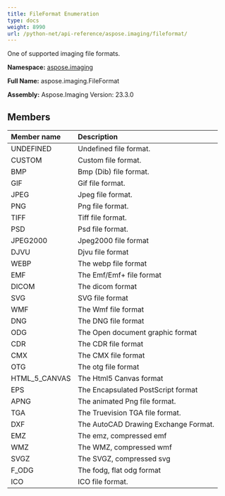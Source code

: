 ```yaml
---
title: FileFormat Enumeration
type: docs
weight: 8990
url: /python-net/api-reference/aspose.imaging/fileformat/
---
```


One of supported imaging file formats.

**Namespace:** [aspose.imaging](/imaging/python-net/api-reference/aspose.imaging/)

**Full Name:** aspose.imaging.FileFormat

**Assembly:**  Aspose.Imaging Version: 23.3.0

## **Members**
|**Member name**|**Description**|
| :- | :- |
|UNDEFINED|Undefined file format.|
|CUSTOM|Custom file format.|
|BMP|Bmp (Dib) file format.|
|GIF|Gif file format.|
|JPEG|Jpeg file format.|
|PNG|Png file format.|
|TIFF|Tiff file format.|
|PSD|Psd file format.|
|JPEG2000|Jpeg2000 file format|
|DJVU|Djvu file format|
|WEBP|The webp file format|
|EMF|The Emf/Emf+ file format|
|DICOM|The dicom format|
|SVG|SVG file format|
|WMF|The Wmf file format|
|DNG|The DNG file format|
|ODG|The Open document graphic format|
|CDR|The CDR file format|
|CMX|The CMX file format|
|OTG|The otg file format|
|HTML_5_CANVAS|The Html5 Canvas format|
|EPS|The Encapsulated PostScript format|
|APNG|The animated Png file format.|
|TGA|The Truevision TGA file format.|
|DXF|The AutoCAD Drawing Exchange Format.|
|EMZ|The emz, compressed emf|
|WMZ|The WMZ, compressed wmf|
|SVGZ|The SVGZ, compressed svg|
|F_ODG|The fodg, flat odg format|
|ICO|ICO file format.|
